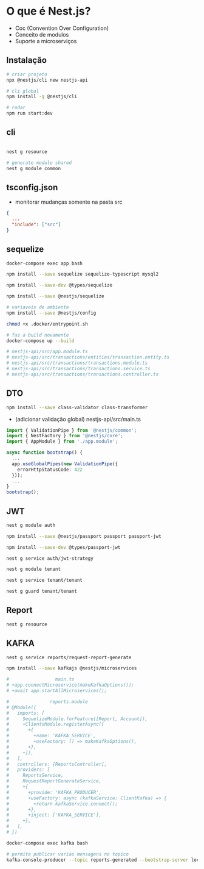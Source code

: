 # O que é Nest.js?

- Coc (Convention Over Configuration)
- Conceito de modulos
- Suporte a microserviços

## Instalação

```bash
# criar projeto
npx @nestjs/cli new nestjs-api

# cli global
npm install -g @nestjs/cli

# rodar
npm run start:dev


```

## cli

```bash

nest g resource

# generate module shared
nest g module common
```

## tsconfig.json

- monitorar mudanças somente na pasta src

```json
{
  ...
  "include": ["src"]
}
```

## sequelize

```bash
docker-compose exec app bash

npm install --save sequelize sequelize-typescript mysql2

npm install --save-dev @types/sequelize

npm install --save @nestjs/sequelize

# variaveis de ambiente
npm install --save @nestjs/config

chmod +x .docker/entrypoint.sh

# faz a build novamente
docker-compose up --build

# nestjs-api/src/app.module.ts
# nestjs-api/src/transactions/entities/transaction.entity.ts
# nestjs-api/src/transactions/transactions.module.ts
# nestjs-api/src/transactions/transactions.service.ts
# nestjs-api/src/transactions/transactions.controller.ts
```

## DTO

```bash
npm install --save class-validator class-transformer
```

- (adicionar validação global) nestjs-api/src/main.ts

```ts
import { ValidationPipe } from '@nestjs/common';
import { NestFactory } from '@nestjs/core';
import { AppModule } from './app.module';

async function bootstrap() {
  ...
  app.useGlobalPipes(new ValidationPipe({
    errorHttpStatusCode: 422
  }));
  ...
}
bootstrap();
```

## JWT

```bash
nest g module auth

npm install --save @nestjs/passport passport passport-jwt

npm install --save-dev @types/passport-jwt

nest g service auth/jwt-strategy

nest g module tenant

nest g service tenant/tenant

nest g guard tenant/tenant
```

## Report

```bash
nest g resource
```

## KAFKA

```bash
nest g service reports/request-report-generate

npm install --save kafkajs @nestjs/microservices

#                 main.ts
# +app.connectMicroservice(makeKafkaOptions());
# +await app.startAllMicroservices();

#               reports.module
# @Module({
#   imports: [
#     SequelizeModule.forFeature([Report, Account]),
#     +ClientsModule.registerAsync([
#       +{
#         +name: 'KAFKA_SERVICE',
#         +useFactory: () => makeKafkaOptions(),
#       +},
#     +]),
#   ],
#   controllers: [ReportsController],
#   providers: [
#     ReportsService,
#     RequestReportGenerateService,
#     +{
#       +provide: 'KAFKA_PRODUCER',
#       +useFactory: async (kafkaService: ClientKafka) => {
#         +return kafkaService.connect();
#       +},
#       +inject: ['KAFKA_SERVICE'],
#     +},
#   ],
# })

docker-compose exec kafka bash

# permite publicar varias mensagens no topico
kafka-console-producer --topic reports-generated --bootstrap-server localhost:9092
```
